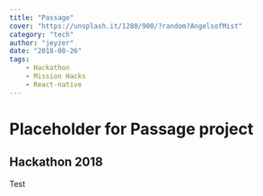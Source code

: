 ```yaml
---
title: "Passage"
cover: "https://unsplash.it/1280/900/?random?AngelsofMist"
category: "tech"
author: "jeyzer"
date: "2018-08-26"
tags:
    - Hackathon
    - Mission Hacks
    - React-native
---
```

# Placeholder for Passage project

## Hackathon 2018

Test